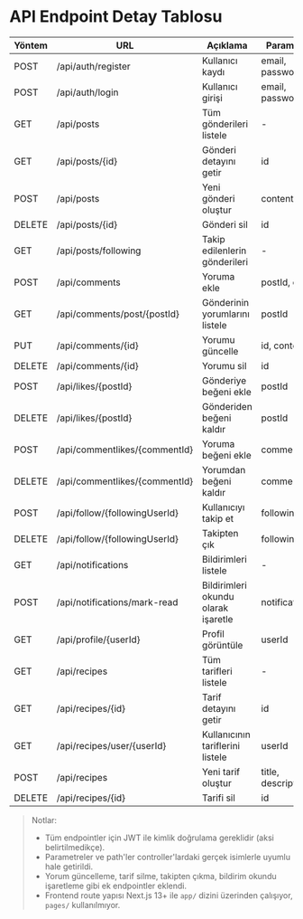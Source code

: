 # API Endpoint Detay Tablosu

| Yöntem | URL                                 | Açıklama                              | Parametreler             | Yetki         |
|--------|-------------------------------------|---------------------------------------|--------------------------|---------------|
| POST   | /api/auth/register                  | Kullanıcı kaydı                       | email, password          | Herkes        |
| POST   | /api/auth/login                     | Kullanıcı girişi                      | email, password          | Herkes        |
| GET    | /api/posts                          | Tüm gönderileri listele               | -                        | Girişli       |
| GET    | /api/posts/{id}                     | Gönderi detayını getir                | id                       | Girişli       |
| POST   | /api/posts                          | Yeni gönderi oluştur                  | content, image           | Girişli       |
| DELETE | /api/posts/{id}                     | Gönderi sil                           | id                       | Sahibi/Admin  |
| GET    | /api/posts/following                | Takip edilenlerin gönderileri         | -                        | Girişli       |
| POST   | /api/comments                       | Yoruma ekle                           | postId, content          | Girişli       |
| GET    | /api/comments/post/{postId}         | Gönderinin yorumlarını listele        | postId                   | Girişli       |
| PUT    | /api/comments/{id}                  | Yorumu güncelle                       | id, content              | Sahibi        |
| DELETE | /api/comments/{id}                  | Yorumu sil                            | id                       | Sahibi/Admin  |
| POST   | /api/likes/{postId}                 | Gönderiye beğeni ekle                 | postId                   | Girişli       |
| DELETE | /api/likes/{postId}                 | Gönderiden beğeni kaldır              | postId                   | Girişli       |
| POST   | /api/commentlikes/{commentId}       | Yoruma beğeni ekle                    | commentId                | Girişli       |
| DELETE | /api/commentlikes/{commentId}       | Yorumdan beğeni kaldır                | commentId                | Girişli       |
| POST   | /api/follow/{followingUserId}       | Kullanıcıyı takip et                  | followingUserId          | Girişli       |
| DELETE | /api/follow/{followingUserId}       | Takipten çık                          | followingUserId          | Girişli       |
| GET    | /api/notifications                  | Bildirimleri listele                  | -                        | Girişli       |
| POST   | /api/notifications/mark-read        | Bildirimleri okundu olarak işaretle   | notificationIds          | Girişli       |
| GET    | /api/profile/{userId}               | Profil görüntüle                      | userId                   | Girişli       |
| GET    | /api/recipes                        | Tüm tarifleri listele                 | -                        | Girişli       |
| GET    | /api/recipes/{id}                   | Tarif detayını getir                   | id                       | Girişli       |
| GET    | /api/recipes/user/{userId}          | Kullanıcının tariflerini listele      | userId                   | Girişli       |
| POST   | /api/recipes                        | Yeni tarif oluştur                    | title, description, ...  | Girişli       |
| DELETE | /api/recipes/{id}                   | Tarifi sil                            | id                       | Sahibi/Admin  |

> Notlar:
> - Tüm endpointler için JWT ile kimlik doğrulama gereklidir (aksi belirtilmedikçe).
> - Parametreler ve path'ler controller'lardaki gerçek isimlerle uyumlu hale getirildi.
> - Yorum güncelleme, tarif silme, takipten çıkma, bildirim okundu işaretleme gibi ek endpointler eklendi.
> - Frontend route yapısı Next.js 13+ ile `app/` dizini üzerinden çalışıyor, `pages/` kullanılmıyor.
